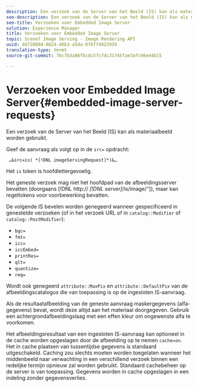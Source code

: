 ```yaml
---
description: Een verzoek van de Server van het Beeld (IS) kan als materiaalbeeld worden gebruikt.
seo-description: Een verzoek van de Server van het Beeld (IS) kan als materiaalbeeld worden gebruikt.
seo-title: Verzoeken voor Embedded Image Server
solution: Experience Manager
title: Verzoeken voor Embedded Image Server
topic: Scene7 Image Serving - Image Rendering API
uuid: dd72880d-8824-40b3-a5da-0f6ff4922939
translation-type: tm+mt
source-git-commit: 7bc7b3a86fbcdc57cfdc31745fae3afc06e44b15

---
```



# Verzoeken voor Embedded Image Server{#embedded-image-server-requests}

Een verzoek van de Server van het Beeld (IS) kan als materiaalbeeld worden gebruikt.

Geef de aanvraag als volgt op in de `src=` opdracht:

` …&src=is( *[!DNL imageServingRequest]*)&…`

Het `is` token is hoofdlettergevoelig.

Het geneste verzoek mag niet het hoofdpad van de afbeeldingsserver bevatten (doorgaans [!DNL http:// *[!DNL server]*/is/image/&quot;]), maar kan regeltokens voor voorbewerking bevatten.

De volgende IS bevelen worden genegeerd wanneer gespecificeerd in genestelde verzoeken (of in het verzoek URL of in `catalog::Modifier` of `catalog::PostModifier`):

* `bgc=`
* `fmt=`
* `icc=`
* `iccEmbed=`
* `printRes=`
* `qlt=`
* `quantize=`
* `req=`

Wordt ook genegeerd `attribute::MaxPix` en `attribute::DefaultPix` van de afbeeldingscatalogus die van toepassing is op de ingesloten IS-aanvraag.

Als de resultaatafbeelding van de geneste aanvraag maskergegevens (alfa-gegevens) bevat, wordt deze altijd aan het materiaal doorgegeven. Gebruik een achtergrondafbeeldingslaag met een effen kleur om ongewenste alfa te voorkomen.

Het afbeeldingsresultaat van een ingesloten IS-aanvraag kan optioneel in de cache worden opgeslagen door de afbeelding op te nemen `cache=on`. Het in cache plaatsen van tussentijdse gegevens is standaard uitgeschakeld. Caching zou slechts moeten worden toegelaten wanneer het middenbeeld naar verwachting in een verschillend verzoek binnen een redelijke termijn opnieuw zal worden gebruikt. Standaard cachebeheer op de server is van toepassing. Gegevens worden in cache opgeslagen in een indeling zonder gegevensverlies.
